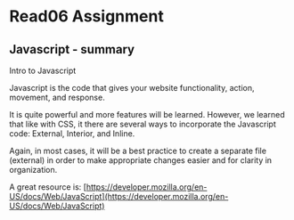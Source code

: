 # Read06 Assignment

## Javascript - summary

Intro to Javascript 

Javascript is the code that gives your website functionality, action, movement, and response. 

It is quite powerful and more features will be learned. However, we learned that like with CSS, it there are several ways to incorporate the Javascript code: External, Interior, and Inline.

Again, in most cases, it will be a best practice to create a separate file (external) in order to make appropriate changes easier and for clarity in organization.

A great resource is: [https://developer.mozilla.org/en-US/docs/Web/JavaScript](https://developer.mozilla.org/en-US/docs/Web/JavaScript)